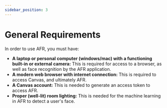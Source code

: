 ```yaml
---
sidebar_position: 3
---
```


# General Requirements

In order to use AFR, you must have:<br/>
- <b>A laptop or personal computer (windows/mac) with a functioning built-in or external camera:</b> This is required for access to a browser, as well as face recognition by the AFR application.
- <b>A modern web browser with internet connection:</b> This is required to access Canvas, and ultimately AFR.
- <b>A Canvas account:</b> This is needed to generate an access token to access AFR.
- <b>Proper (well-lit) room lighting:</b> This is needed for the machine learning in AFR to detect a user's face.
